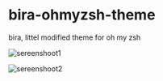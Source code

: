 # bira-ohmyzsh-theme
bira, littel modified theme for oh my zsh

![sereenshoot1](https://i.imgur.com/bN8KzW9.png)

![sereenshoot2](https://i.imgur.com/mncBmW2.png)
